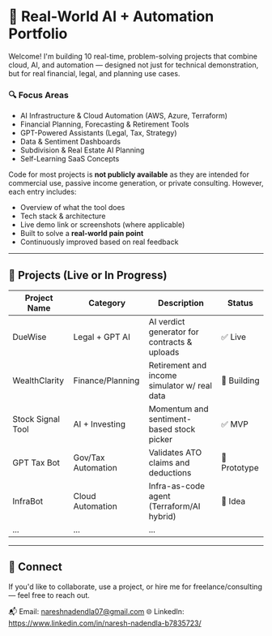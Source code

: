 # 🧠 Real-World AI + Automation Portfolio

Welcome! I'm building 10 real-time, problem-solving projects that combine cloud, AI, and automation — designed not just for technical demonstration, but for real financial, legal, and planning use cases.

### 🔍 Focus Areas
- AI Infrastructure & Cloud Automation (AWS, Azure, Terraform)
- Financial Planning, Forecasting & Retirement Tools
- GPT-Powered Assistants (Legal, Tax, Strategy)
- Data & Sentiment Dashboards
- Subdivision & Real Estate AI Planning
- Self-Learning SaaS Concepts

 Code for most projects is **not publicly available** as they are intended for commercial use, passive income generation, or private consulting. However, each entry includes:
- Overview of what the tool does
- Tech stack & architecture
- Live demo link or screenshots (where applicable)
- Built to solve a **real-world pain point**
- Continuously improved based on real feedback

---

## 🚀 Projects (Live or In Progress)

| Project Name      | Category         | Description                            | Status  |
|-------------------|------------------|----------------------------------------|---------|
| DueWise           | Legal + GPT AI   | AI verdict generator for contracts & uploads | ✅ Live |
| WealthClarity     | Finance/Planning | Retirement and income simulator w/ real data | 🚧 Building |
| Stock Signal Tool | AI + Investing   | Momentum and sentiment-based stock picker | ✅ MVP |
| GPT Tax Bot       | Gov/Tax Automation | Validates ATO claims and deductions   | 🧪 Prototype |
| InfraBot          | Cloud Automation  | Infra-as-code agent (Terraform/AI hybrid)    | 🧱 Idea |
| ...               | ...              | ...                                    |         |

---

## 🤝 Connect
If you'd like to collaborate, use a project, or hire me for freelance/consulting — feel free to reach out.

📬 Email: nareshnadendla07@gmail.com
🌐 LinkedIn: https://www.linkedin.com/in/naresh-nadendla-b7835723/
